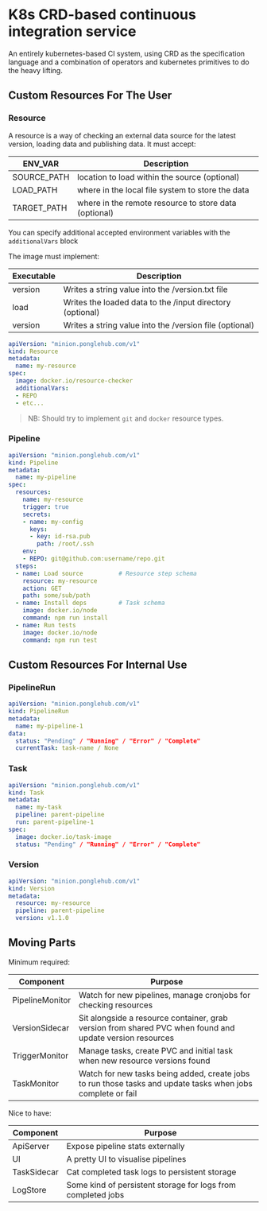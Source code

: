 # K8s CRD-based continuous integration service

An entirely kubernetes-based CI system, using CRD as the specification language and a combination of operators and kubernetes primitives to do the heavy lifting.

## Custom Resources For The User

### Resource

A resource is a way of checking an external data source for the latest version, loading data and publishing data. It must accept:

| ENV_VAR     | Description                                           |
| ---         | ---                                                   |
| SOURCE_PATH | location to load within the source (optional)         |
| LOAD_PATH   | where in the local file system to store the data      |
| TARGET_PATH | where in the remote resource to store data (optional) |

You can specify additional accepted environment variables with the `additionalVars` block

The image must implement:

| Executable | Description                                               |
| ---        | ---                                                       |
| version    | Writes a string value into the /version.txt file          |
| load       | Writes the loaded data to the /input directory (optional) |
| version    | Writes a string value into the /version file (optional)   |

```yaml
apiVersion: "minion.ponglehub.com/v1"
kind: Resource
metadata:
  name: my-resource
spec:
  image: docker.io/resource-checker
  additionalVars:
  - REPO
  - etc...
```

> NB: Should try to implement `git` and `docker` resource types.

### Pipeline

```yaml
apiVersion: "minion.ponglehub.com/v1"
kind: Pipeline
metadata:
  name: my-pipeline
spec:
  resources:
    name: my-resource
    trigger: true
    secrets:
    - name: my-config
      keys:
      - key: id-rsa.pub
        path: /root/.ssh
    env:
    - REPO: git@github.com:username/repo.git
  steps:
  - name: Load source          # Resource step schema
    resource: my-resource
    action: GET
    path: some/sub/path
  - name: Install deps         # Task schema
    image: docker.io/node
    command: npm run install
  - name: Run tests
    image: docker.io/node
    command: npm run test
```

## Custom Resources For Internal Use

### PipelineRun

```yaml
apiVersion: "minion.ponglehub.com/v1"
kind: PipelineRun
metadata:
  name: my-pipeline-1
data:
  status: "Pending" / "Running" / "Error" / "Complete"
  currentTask: task-name / None
```

### Task

```yaml
apiVersion: "minion.ponglehub.com/v1"
kind: Task
metadata:
  name: my-task
  pipeline: parent-pipeline
  run: parent-pipeline-1
spec:
  image: docker.io/task-image
  status: "Pending" / "Running" / "Error" / "Complete" 
```

### Version

```yaml
apiVersion: "minion.ponglehub.com/v1"
kind: Version
metadata:
  resource: my-resource
  pipeline: parent-pipeline
  version: v1.1.0
```

## Moving Parts

Minimum required:

| Component       | Purpose                                                                                                     |
| ---             | ---                                                                                                         |
| PipelineMonitor | Watch for new pipelines, manage cronjobs for checking resources                                             |
| VersionSidecar  | Sit alongside a resource container, grab version from shared PVC when found and update version resources    |
| TriggerMonitor  | Manage tasks, create PVC and initial task when new resource versions found                                  |
| TaskMonitor     | Watch for new tasks being added, create jobs to run those tasks and update tasks when jobs complete or fail |

Nice to have:

| Component       | Purpose                                                      |
| ---             | ---                                                          |
| ApiServer       | Expose pipeline stats externally                             |
| UI              | A pretty UI to visualise pipelines                           |
| TaskSidecar     | Cat completed task logs to persistent storage                |
| LogStore        | Some kind of persistent storage for logs from completed jobs |